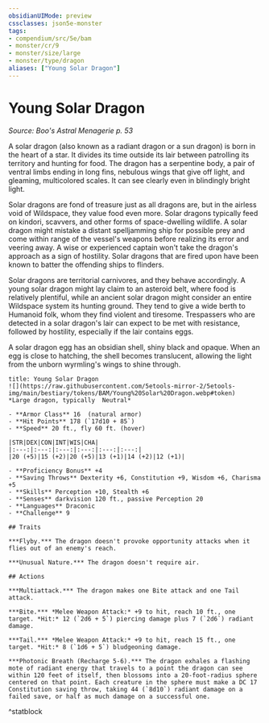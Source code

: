 ```yaml
---
obsidianUIMode: preview
cssclasses: json5e-monster
tags:
- compendium/src/5e/bam
- monster/cr/9
- monster/size/large
- monster/type/dragon
aliases: ["Young Solar Dragon"]
---
```

# Young Solar Dragon
*Source: Boo's Astral Menagerie p. 53*  

A solar dragon (also known as a radiant dragon or a sun dragon) is born in the heart of a star. It divides its time outside its lair between patrolling its territory and hunting for food. The dragon has a serpentine body, a pair of ventral limbs ending in long fins, nebulous wings that give off light, and gleaming, multicolored scales. It can see clearly even in blindingly bright light.

Solar dragons are fond of treasure just as all dragons are, but in the airless void of Wildspace, they value food even more. Solar dragons typically feed on kindori, scavvers, and other forms of space-dwelling wildlife. A solar dragon might mistake a distant spelljamming ship for possible prey and come within range of the vessel's weapons before realizing its error and veering away. A wise or experienced captain won't take the dragon's approach as a sign of hostility. Solar dragons that are fired upon have been known to batter the offending ships to flinders.

Solar dragons are territorial carnivores, and they behave accordingly. A young solar dragon might lay claim to an asteroid belt, where food is relatively plentiful, while an ancient solar dragon might consider an entire Wildspace system its hunting ground. They tend to give a wide berth to Humanoid folk, whom they find violent and tiresome. Trespassers who are detected in a solar dragon's lair can expect to be met with resistance, followed by hostility, especially if the lair contains eggs.

A solar dragon egg has an obsidian shell, shiny black and opaque. When an egg is close to hatching, the shell becomes translucent, allowing the light from the unborn wyrmling's wings to shine through.

```ad-statblock
title: Young Solar Dragon
![](https://raw.githubusercontent.com/5etools-mirror-2/5etools-img/main/bestiary/tokens/BAM/Young%20Solar%20Dragon.webp#token)
*Large dragon, typically  Neutral*

- **Armor Class** 16  (natural armor)
- **Hit Points** 178 (`17d10 + 85`)
- **Speed** 20 ft., fly 60 ft. (hover)

|STR|DEX|CON|INT|WIS|CHA|
|:---:|:---:|:---:|:---:|:---:|:---:|
|20 (+5)|15 (+2)|20 (+5)|13 (+1)|14 (+2)|12 (+1)|

- **Proficiency Bonus** +4
- **Saving Throws** Dexterity +6, Constitution +9, Wisdom +6, Charisma +5
- **Skills** Perception +10, Stealth +6
- **Senses** darkvision 120 ft., passive Perception 20
- **Languages** Draconic
- **Challenge** 9

## Traits

***Flyby.*** The dragon doesn't provoke opportunity attacks when it flies out of an enemy's reach.

***Unusual Nature.*** The dragon doesn't require air.

## Actions

***Multiattack.*** The dragon makes one Bite attack and one Tail attack.

***Bite.*** *Melee Weapon Attack:* +9 to hit, reach 10 ft., one target. *Hit:* 12 (`2d6 + 5`) piercing damage plus 7 (`2d6`) radiant damage.

***Tail.*** *Melee Weapon Attack:* +9 to hit, reach 15 ft., one target. *Hit:* 8 (`1d6 + 5`) bludgeoning damage.

***Photonic Breath (Recharge 5-6).*** The dragon exhales a flashing mote of radiant energy that travels to a point the dragon can see within 120 feet of itself, then blossoms into a 20-foot-radius sphere centered on that point. Each creature in the sphere must make a DC 17 Constitution saving throw, taking 44 (`8d10`) radiant damage on a failed save, or half as much damage on a successful one.
```
^statblock